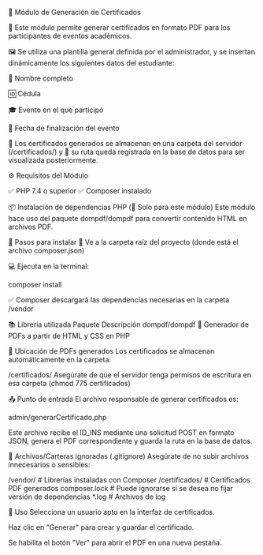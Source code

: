 🧾 Módulo de Generación de Certificados

📑 Este módulo permite generar certificados en formato PDF para los participantes de eventos académicos.

🖼️ Se utiliza una plantilla general definida por el administrador, y se insertan dinámicamente los siguientes datos del estudiante:

👤 Nombre completo

🆔 Cédula

🎓 Evento en el que participó

📅 Fecha de finalización del evento

📂 Los certificados generados se almacenan en una carpeta del servidor (/certificados/) y 📌 su ruta queda registrada en la base de datos para ser visualizada posteriormente.

⚙️ Requisitos del Módulo

✅ PHP 7.4 o superior
✅ Composer instalado

📦 Instalación de dependencias PHP (🔧 Solo para este módulo)
Este módulo hace uso del paquete dompdf/dompdf para convertir contenido HTML en archivos PDF.

🚀 Pasos para instalar
📁 Ve a la carpeta raíz del proyecto (donde está el archivo composer.json)

💻 Ejecuta en la terminal:

composer install

✅ Composer descargará las dependencias necesarias en la carpeta /vendor

📚 Librería utilizada
Paquete	        Descripción
dompdf/dompdf	📄 Generador de PDFs a partir de HTML y CSS en PHP

📂 Ubicación de PDFs generados
Los certificados se almacenan automáticamente en la carpeta:

/certificados/
Asegúrate de que el servidor tenga permisos de escritura en esa carpeta (chmod 775 certificados)

📤 Punto de entrada
El archivo responsable de generar certificados es:

admin/generarCertificado.php

Este archivo recibe el ID_INS mediante una solicitud POST en formato JSON, genera el PDF correspondiente y guarda la ruta en la base de datos.

🙈 Archivos/Carteras ignoradas (.gitignore)
Asegúrate de no subir archivos innecesarios o sensibles:

/vendor/          # Librerías instaladas con Composer
/certificados/    # Certificados PDF generados
composer.lock     # Puede ignorarse si se desea no fijar versión de dependencias
*.log             # Archivos de log

🚀 Uso
Selecciona un usuario apto en la interfaz de certificados.

Haz clic en "Generar" para crear y guardar el certificado.

Se habilita el botón "Ver" para abrir el PDF en una nueva pestaña.

